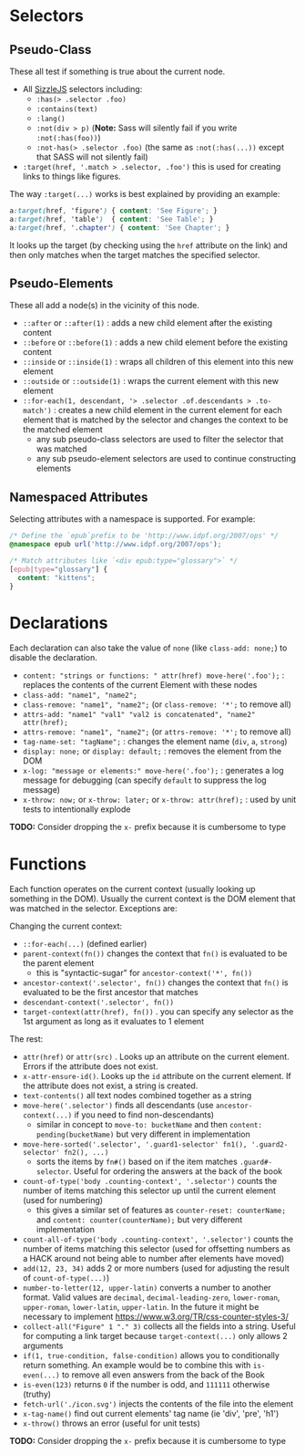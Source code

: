 # Selectors


## Pseudo-Class

These all test if something is true about the current node.

- All [SizzleJS](https://sizzlejs.com/) selectors including:
  - `:has(> .selector .foo)`
  - `:contains(text)`
  - `:lang()`
  - `:not(div > p)` (**Note:** Sass will silently fail if you write `:not(:has(foo))`)
  - `:not-has(> .selector .foo)` (the same as `:not(:has(...))` except that SASS will not silently fail)
- `:target(href, '.match > .selector, .foo')` this is used for creating links to things like figures.

The way `:target(...)` works is best explained by providing an example:

```css
a:target(href, 'figure') { content: 'See Figure'; }
a:target(href, 'table')  { content: 'See Table'; }
a:target(href, '.chapter') { content: 'See Chapter'; }
```

It looks up the target (by checking using the `href` attribute on the link) and then only matches
when the target matches the specified selector.


## Pseudo-Elements

These all add a node(s) in the vicinity of this node.

- `::after` or `::after(1)` : adds a new child element after the existing content
- `::before` or `::before(1)` : adds a new child element before the existing content
- `::inside` or `::inside(1)` : wraps all children of this element into this new element
- `::outside` or `::outside(1)` : wraps the current element with this new element
- `::for-each(1, descendant, '> .selector .of.descendants > .to-match')` : creates a new child element in the current element for each element that is matched by the selector and changes the context to be the matched element
  - any sub pseudo-class selectors are used to filter the selector that was matched
  - any sub pseudo-element selectors are used to continue constructing elements


## Namespaced Attributes

Selecting attributes with a namespace is supported. For example:

```css
/* Define the `epub`prefix to be 'http://www.idpf.org/2007/ops' */
@namespace epub url('http://www.idpf.org/2007/ops');

/* Match attributes like `<div epub:type="glossary">` */
[epub|type="glossary"] {
  content: "kittens";
}
```


# Declarations

Each declaration can also take the value of `none` (like `class-add: none;`) to disable the declaration.

- `content: "strings or functions: " attr(href) move-here('.foo');` : replaces the contents of the current Element with these nodes
- `class-add: "name1", "name2";`
- `class-remove: "name1", "name2";` (or `class-remove: '*';` to remove all)
- `attrs-add: "name1" "val1" "val2 is concatenated", "name2" attr(href);`
- `attrs-remove: "name1", "name2";` (or `attrs-remove: '*';` to remove all)
- `tag-name-set: "tagName";` : changes the element name (`div`, `a`, `strong`)
- `display: none;` or `display: default;` : removes the element from the DOM
- `x-log: "message or elements:" move-here('.foo');` : generates a log message for debugging (can specify `default` to suppress the log message)
- `x-throw: now;` or `x-throw: later;` or `x-throw: attr(href);` : used by unit tests to intentionally explode

**TODO:** Consider dropping the `x-` prefix because it is cumbersome to type

# Functions

Each function operates on the current context (usually looking up something in the DOM).
Usually the current context is the DOM element that was matched in the selector. Exceptions are:

Changing the current context:

- `::for-each(...)` (defined earlier)
- `parent-context(fn())` changes the context that `fn()` is evaluated to be the parent element
  - this is "syntactic-sugar" for `ancestor-context('*', fn())`
- `ancestor-context('.selector', fn())` changes the context that `fn()` is evaluated to be the first ancestor that matches
- `descendant-context('.selector', fn())`
- `target-context(attr(href), fn())` . you can specify any selector as the 1st argument as long as it evaluates to 1 element

The rest:

- `attr(href)` or `attr(src)` . Looks up an attribute on the current element. Errors if the attribute does not exist.
- `x-attr-ensure-id()`. Looks up the `id` attribute on the current element. If the attribute does not exist, a string is created.
- `text-contents()` all text nodes combined together as a string
- `move-here('.selector')` finds all descendants (use `ancestor-context(...)` if you need to find non-descendants)
  - similar in concept to `move-to: bucketName` and then `content: pending(bucketName)` but very different in implementation
- `move-here-sorted('.selector', '.guard1-selector' fn1(), '.guard2-selector' fn2(), ...)`
  - sorts the items by `fn#()` based on if the item matches `.guard#-selector`. Useful for ordering the answers at the back of the book
- `count-of-type('body .counting-context', '.selector')` counts the number of items matching this selector up until the current element (used for numbering)
  - this gives a similar set of features as `counter-reset: counterName;` and `content: counter(counterName);` but very different implementation
- `count-all-of-type('body .counting-context', '.selector')` counts the number of items matching this selector (used for offsetting numbers as a HACK around not being able to number after elements have moved)
- `add(12, 23, 34)` adds 2 or more numbers (used for adjusting the result of `count-of-type(...)`)
- `number-to-letter(12, upper-latin)` converts a number to another format. Valid values are `decimal`, `decimal-leading-zero`, `lower-roman`, `upper-roman`, `lower-latin`, `upper-latin`. In the future it might be necessary to implement https://www.w3.org/TR/css-counter-styles-3/
- `collect-all("Figure" 1 "." 3)` collects all the fields into a string. Useful for computing a link target because `target-context(...)` only allows 2 arguments
- `if(1, true-condition, false-condition)` allows you to conditionally return something. An example would be to combine this with `is-even(...)` to remove all even answers from the back of the Book
- `is-even(123)` returns `0` if the number is odd, and `111111` otherwise (truthy)
- `fetch-url('./icon.svg')` injects the contents of the file into the element
- `x-tag-name()` find out current elements' tag name (ie 'div', 'pre', 'h1')
- `x-throw()` throws an error (useful for unit tests)

**TODO:** Consider dropping the `x-` prefix because it is cumbersome to type
